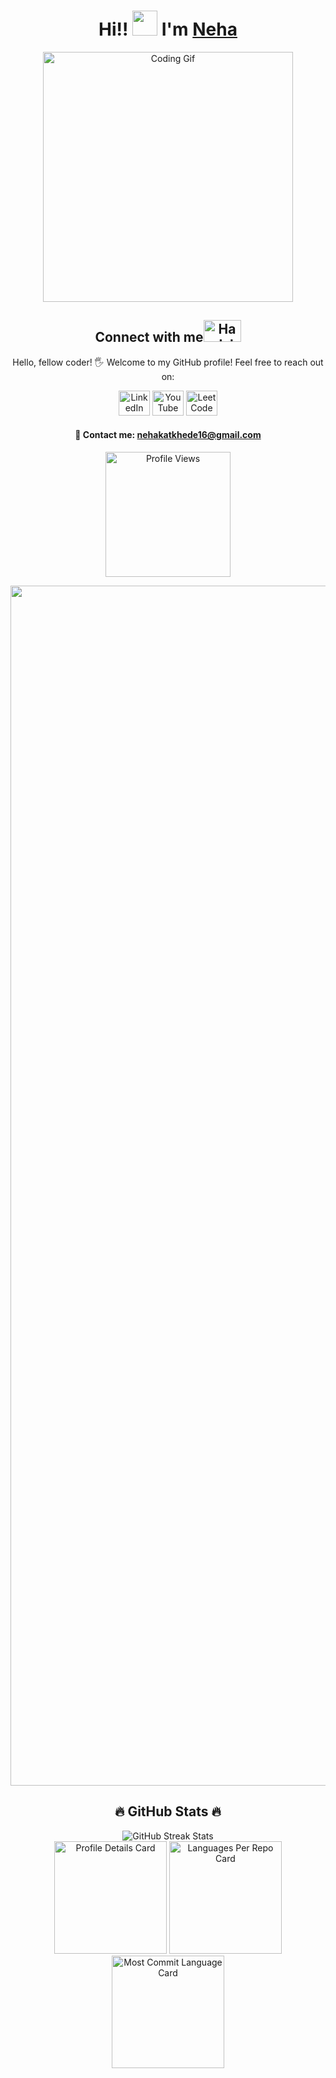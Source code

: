 <h1 align="center">Hi!! <img src="https://raw.githubusercontent.com/nixin72/nixin72/master/wave.gif" height="40" width="40" /> I'm <a href="https://www.linkedin.com/in/neha-katkhede-36558a266/" target="_blank">Neha</a></h1>

<div id="header" align="center">  
  <img src="https://i.giphy.com/media/v1.Y2lkPTc5MGI3NjExa3Nyc25ycG12cGJzb3BrcjFseTQyanNzbW1mdnJhZzJmNGpvaGs3dCZlcD12MV9pbnRlcm5hbF9naWZfYnlfaWQmY3Q9Zw/L1R1tvI9svkIWwpVYr/giphy.gif" width="400" alt="Coding Gif"/> 
</div>

<div align="center">
  

<h2 align="center">Connect with me<img src='https://raw.githubusercontent.com/ShahriarShafin/ShahriarShafin/main/Assets/handshake.gif' width="60" height="35" alt="Handshake"></h2>       

<p align="center">
  Hello, fellow coder! 🖐️ Welcome to my GitHub profile! Feel free to reach out on:
</p>

<div align="center">
  <a href="https://www.linkedin.com/in/neha-katkhede-36558a266/" target="_blank"><img src="https://raw.githubusercontent.com/rahuldkjain/github-profile-readme-generator/master/src/images/icons/Social/linked-in-alt.svg" alt="LinkedIn" height="40" width="50" /></a>
  <a href="https://youtu.be/HxgnzT8Tj9g?si=lFjZW2PFS90HFe6B" target="_blank"><img src="https://raw.githubusercontent.com/rahuldkjain/github-profile-readme-generator/master/src/images/icons/Social/youtube.svg" alt="YouTube" height="40" width="50" /></a>
  <a href="https://leetcode.com/u/NK_CODER/" target="_blank"><img src="https://cdn.iconscout.com/icon/free/png-512/leetcode-3628885-3030025.png" alt="LeetCode" height="40" width="50" /></a>
</div>

<h4 align="center"> 📩 Contact me: <a href="mailto:nehakatkhede@gmail.com">nehakatkhede16@gmail.com</a> </h4>

<!-- Profile view count -->
<p align="center"><img width="200" src="https://komarev.com/ghpvc/?username=nehakatkhede16&&style=for-the-badge" alt="Profile Views" /></p>

<!-- Divider line -->
<img src="https://www.animatedimages.org/data/media/562/animated-line-image-0184.gif" width="1920" alt="Line Divider" />

<h2 align="center">🔥 GitHub Stats 🔥</h2>

<div align="center">
  <img src="https://github-readme-streak-stats.herokuapp.com/?user=nehakatkhede16&theme=dark&fire=FF5E5E&ring=FFB380&currStreakNum=FF5E5E" alt="GitHub Streak Stats" />
</div>

<div align="center">
  <img height="180" src="https://github-profile-summary-cards.vercel.app/api/cards/profile-details?username=nehakatkhede16&theme=github_dark" alt="Profile Details Card" />
  <img height="180" src="https://github-profile-summary-cards.vercel.app/api/cards/repos-per-language?username=nehakatkhede16&theme=github_dark" alt="Languages Per Repo Card" />
  <img height="180" src="https://github-profile-summary-cards.vercel.app/api/cards/most-commit-language?username=nehakatkhede16&theme=github_dark" alt="Most Commit Language Card" />
  <img height="180" src="https://github-profile-summary-cards.vercel.app/api/cards/stats?username=nehakatkhede16&theme=github_dark" alt="GitHub Stats Card
